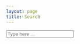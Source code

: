 ```yaml
---
layout: page
title: Search
---
```


<!-- Html Elements for Search -->
<div id="search-container">
	<input type="text" id="search-input" placeholder="Type here ...">
	<ul id="results-container"></ul>
</div>

<!-- Script pointing to jekyll-search.js -->
<script src="{{ site.baseurl }}public/js/jekyll-search.js" type="text/javascript"></script>

<script type="text/javascript">
  SimpleJekyllSearch.init({
    searchInput: document.getElementById('search-input'),
    resultsContainer: document.getElementById('results-container'),
    dataSource: '{{ site.baseurl }}search.json',
    noResultsText: 'Nothing to show now T.T',
    limit: 10,
    fuzzy: true,
  })
</script>
